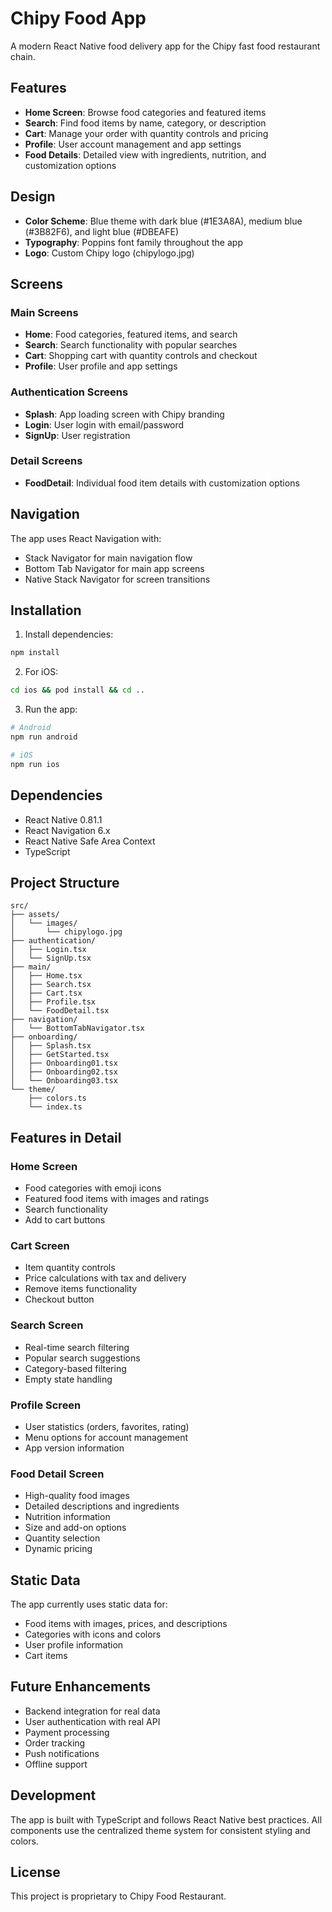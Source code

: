 # Chipy Food App

A modern React Native food delivery app for the Chipy fast food restaurant chain.

## Features

- **Home Screen**: Browse food categories and featured items
- **Search**: Find food items by name, category, or description
- **Cart**: Manage your order with quantity controls and pricing
- **Profile**: User account management and app settings
- **Food Details**: Detailed view with ingredients, nutrition, and customization options

## Design

- **Color Scheme**: Blue theme with dark blue (#1E3A8A), medium blue (#3B82F6), and light blue (#DBEAFE)
- **Typography**: Poppins font family throughout the app
- **Logo**: Custom Chipy logo (chipylogo.jpg)

## Screens

### Main Screens
- **Home**: Food categories, featured items, and search
- **Search**: Search functionality with popular searches
- **Cart**: Shopping cart with quantity controls and checkout
- **Profile**: User profile and app settings

### Authentication Screens
- **Splash**: App loading screen with Chipy branding
- **Login**: User login with email/password
- **SignUp**: User registration

### Detail Screens
- **FoodDetail**: Individual food item details with customization options

## Navigation

The app uses React Navigation with:
- Stack Navigator for main navigation flow
- Bottom Tab Navigator for main app screens
- Native Stack Navigator for screen transitions

## Installation

1. Install dependencies:
```bash
npm install
```

2. For iOS:
```bash
cd ios && pod install && cd ..
```

3. Run the app:
```bash
# Android
npm run android

# iOS
npm run ios
```

## Dependencies

- React Native 0.81.1
- React Navigation 6.x
- React Native Safe Area Context
- TypeScript

## Project Structure

```
src/
├── assets/
│   └── images/
│       └── chipylogo.jpg
├── authentication/
│   ├── Login.tsx
│   └── SignUp.tsx
├── main/
│   ├── Home.tsx
│   ├── Search.tsx
│   ├── Cart.tsx
│   ├── Profile.tsx
│   └── FoodDetail.tsx
├── navigation/
│   └── BottomTabNavigator.tsx
├── onboarding/
│   ├── Splash.tsx
│   ├── GetStarted.tsx
│   ├── Onboarding01.tsx
│   ├── Onboarding02.tsx
│   └── Onboarding03.tsx
└── theme/
    ├── colors.ts
    └── index.ts
```

## Features in Detail

### Home Screen
- Food categories with emoji icons
- Featured food items with images and ratings
- Search functionality
- Add to cart buttons

### Cart Screen
- Item quantity controls
- Price calculations with tax and delivery
- Remove items functionality
- Checkout button

### Search Screen
- Real-time search filtering
- Popular search suggestions
- Category-based filtering
- Empty state handling

### Profile Screen
- User statistics (orders, favorites, rating)
- Menu options for account management
- App version information

### Food Detail Screen
- High-quality food images
- Detailed descriptions and ingredients
- Nutrition information
- Size and add-on options
- Quantity selection
- Dynamic pricing

## Static Data

The app currently uses static data for:
- Food items with images, prices, and descriptions
- Categories with icons and colors
- User profile information
- Cart items

## Future Enhancements

- Backend integration for real data
- User authentication with real API
- Payment processing
- Order tracking
- Push notifications
- Offline support

## Development

The app is built with TypeScript and follows React Native best practices. All components use the centralized theme system for consistent styling and colors.

## License

This project is proprietary to Chipy Food Restaurant.
